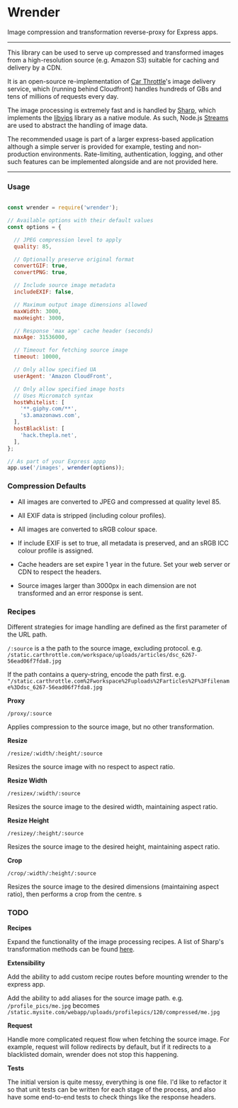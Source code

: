 # Wrender

Image compression and transformation reverse-proxy for Express apps.

----

This library can be used to serve up compressed and transformed images from a high-resolution source (e.g. Amazon S3) suitable for caching and delivery by a CDN.

It is an open-source re-implementation of [Car Throttle](https://www.carthrottle.com/about/)'s image delivery service, which (running behind Cloudfront) handles hundreds of GBs and tens of millions of requests every day.

The image processing is extremely fast and is handled by [Sharp](https://github.com/lovell/sharp), which implements the [libvips](https://github.com/jcupitt/libvips) library as a native module. As such, Node.js [Streams](https://nodejs.org/api/stream.html) are used to abstract the handling of image data.

The recommended usage is part of a larger express-based application although a simple server is provided for example, testing and non-production environments. Rate-limiting, authentication, logging, and other such features can be implemented alongside and are not provided here.

----

### Usage

```js

const wrender = require('wrender');

// Available options with their default values
const options = {

  // JPEG compression level to apply
  quality: 85,

  // Optionally preserve original format
  convertGIF: true,
  convertPNG: true,

  // Include source image metadata
  includeEXIF: false,

  // Maximum output image dimensions allowed
  maxWidth: 3000,
  maxHeight: 3000,

  // Response 'max age' cache header (seconds)
  maxAge: 31536000,

  // Timeout for fetching source image
  timeout: 10000,

  // Only allow specified UA
  userAgent: 'Amazon CloudFront',

  // Only allow specified image hosts
  // Uses Micromatch syntax
  hostWhitelist: [
    '**.giphy.com/**',
    's3.amazonaws.com',
  ],
  hostBlacklist: [
    'hack.thepla.net',
  ],
};

// As part of your Express appp
app.use('/images', wrender(options));

```

### Compression Defaults

- All images are converted to JPEG and compressed at quality level 85.

- All EXIF data is stripped (including colour profiles).

- All images are converted to sRGB colour space.

- If include EXIF is set to true, all metadata is preserved, and an sRGB ICC colour profile is assigned.

- Cache headers are set expire 1 year in the future. Set your web server or CDN to respect the headers.

- Source images larger than 3000px in each dimension are not transformed and an error response is sent.

### Recipes

Different strategies for image handling are defined as the first parameter of the URL path.

`/:source` is a the path to the source image, excluding protocol. e.g. `/static.carthrottle.com/workspace/uploads/articles/dsc_6267-56ead06f7fda8.jpg`

If the path contains a query-string, encode the path first. e.g. `"/static.carthrottle.com%2Fworkspace%2Fuploads%2Farticles%2F%3Ffilename%3Ddsc_6267-56ead06f7fda8.jpg`

**Proxy**

`/proxy/:source`

Applies compression to the source image, but no other transformation.

**Resize**

`/resize/:width/:height/:source`

Resizes the source image with no respect to aspect ratio.

**Resize Width**

`/resizex/:width/:source`

Resizes the source image to the desired width, maintaining aspect ratio.

**Resize Height**

`/resizey/:height/:source`

Resizes the source image to the desired height, maintaining aspect ratio.

**Crop**

`/crop/:width/:height/:source`

Resizes the source image to the desired dimensions (maintaining aspect ratio), then performs a crop from the centre.
s

### TODO

**Recipes**

Expand the functionality of the image processing recipes. A list of Sharp's transformation methods can be found [here](http://sharp.dimens.io/en/stable/api-operation/).

**Extensibility**

Add the ability to add custom recipe routes before mounting wrender to the express app.

Add the ability to add aliases for the source image path. e.g. `/profile_pics/me.jpg` becomes `/static.mysite.com/webapp/uploads/profilepics/120/compressed/me.jpg`

**Request**

Handle more complicated request flow when fetching the source image. For example, request will follow redirects by default, but if it redirects to a blacklisted domain, wrender does not stop this happening.

**Tests**

The initial version is quite messy, everything is one file. I'd like to refactor it so that unit tests can be written for each stage of the process, and also have some end-to-end tests to check things like the response headers.
